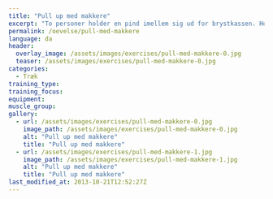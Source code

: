 ```yaml
---
title: "Pull up med makkere"
excerpt: "To personer holder en pind imellem sig ud for brystkassen. Hold albuerne tæt sammen, så er det lettest at holde. Den tredje person hænger sig i pinden og laver kropshævninger."
permalink: /oevelse/pull-med-makkere
language: da
header:
  overlay_image: /assets/images/exercises/pull-med-makkere-0.jpg
  teaser: /assets/images/exercises/pull-med-makkere-0.jpg
categories:
  - Træk
training_type: 
training_focus: 
equipment:
muscle_group:
gallery:
  - url: /assets/images/exercises/pull-med-makkere-0.jpg
    image_path: /assets/images/exercises/pull-med-makkere-0.jpg
    alt: "Pull up med makkere"
    title: "Pull up med makkere"
  - url: /assets/images/exercises/pull-med-makkere-1.jpg
    image_path: /assets/images/exercises/pull-med-makkere-1.jpg
    alt: "Pull up med makkere"
    title: "Pull up med makkere"
last_modified_at: 2013-10-21T12:52:27Z
---
```



